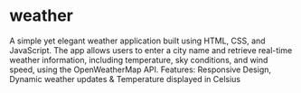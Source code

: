 # weather
A simple yet elegant weather application built using HTML, CSS, and JavaScript. The app allows users to enter a city name and retrieve real-time weather information, including temperature, sky conditions, and wind speed, using the OpenWeatherMap API. Features: Responsive Design, Dynamic weather updates &amp; Temperature displayed in Celsius
